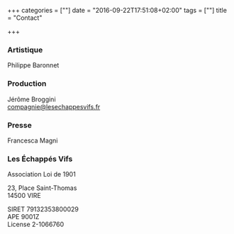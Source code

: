 +++
categories = [""]
date = "2016-09-22T17:51:08+02:00"
tags = [""]
title = "Contact"

+++

### Artistique
Philippe Baronnet

### Production
Jérôme Broggini<br>
[compagnie@lesechappesvifs.fr](mailto:compagnie@lesechappesvifs.fr)

### Presse
Francesca Magni

### Les Échappés Vifs
Association Loi de 1901

23, Place Saint-Thomas<br>
14500 VIRE

SIRET 79132353800029<br>
APE 9001Z<br>
License 2-1066760
